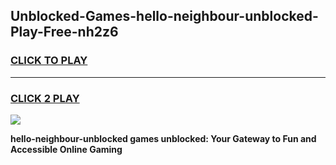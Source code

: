 
## Unblocked-Games-hello-neighbour-unblocked-Play-Free-nh2z6
<h3>
<a href="https://premium76.site?title=hello-neighbour-unblocked&ref=17A">CLICK TO PLAY</a></h3>
<hr>

<h3>
<a href="https://premium76.site?title=hello-neighbour-unblocked&ref=17A">CLICK 2 PLAY</a>
  
</h3>

<a href="https://premium76.site?title=hello-neighbour-unblocked&ref=17A"><img src="https://clearcache.store/games.png"></a>


**hello-neighbour-unblocked games unblocked: Your Gateway to Fun and Accessible Online Gaming**
